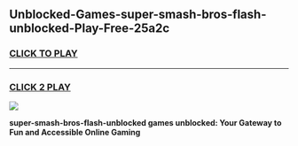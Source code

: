 
## Unblocked-Games-super-smash-bros-flash-unblocked-Play-Free-25a2c
<h3>
<a href="https://premium76.site?title=super-smash-bros-flash-unblocked&ref=23A">CLICK TO PLAY</a></h3>
<hr>

<h3>
<a href="https://premium76.site?title=super-smash-bros-flash-unblocked&ref=23A">CLICK 2 PLAY</a>
  
</h3>

<a href="https://premium76.site?title=super-smash-bros-flash-unblocked&ref=23A"><img src="https://clearcache.store/games.png"></a>


**super-smash-bros-flash-unblocked games unblocked: Your Gateway to Fun and Accessible Online Gaming**
